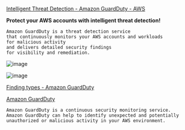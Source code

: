 [Intelligent Threat Detection - Amazon GuardDuty - AWS](https://aws.amazon.com/guardduty/)

**Protect your AWS accounts with intelligent threat detection!**
```
Amazon GuardDuty is a threat detection service
that continuously monitors your AWS accounts and workloads
for malicious activity
and delivers detailed security findings
for visibility and remediation.
```

![image](https://github.com/r1skkam/Some-cheatsheets-notes-and-resources-for-AWS-Certified-Security-Specialty-SCS-C01/assets/58542375/c6c64169-8206-4170-9f80-79c55e6fed4a)

![image](https://github.com/r1skkam/Some-cheatsheets-notes-and-resources-for-AWS-Certified-Security-Specialty-SCS-C01/assets/58542375/e01785f5-6d2c-4b69-9e1e-e64f37f54238)

[Finding types - Amazon GuardDuty](https://docs.aws.amazon.com/guardduty/latest/ug/guardduty_finding-types-active.html)

[Amazon GuardDuty](https://docs.aws.amazon.com/guardduty/index.html)

```
Amazon GuardDuty is a continuous security monitoring service.
Amazon GuardDuty can help to identify unexpected and potentially unauthorized or malicious activity in your AWS environment.
```
